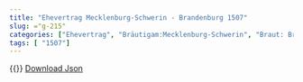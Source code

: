 ```yaml
---
title: "Ehevertrag Mecklenburg-Schwerin - Brandenburg 1507"
slug: ="g-215"
categories: ["Ehevertrag", "Bräutigam:Mecklenburg-Schwerin", "Braut: Brandenburg", "Eheschließung vollzogen?:Ja", "verschiedenkonfessionelle Ehe?:Nein", "Dynastie Bräutigam:Mecklenburg", "Akteur Bräutigam:Mecklenburg", "Akteur Braut:Hohenzollern", "Textbezug?:nein", "Ständisch?:nein", "Ratifikation?:nein", "Sonstiges?:nein", "Bräutigam:Mecklenburg-Schwerin", "Braut: Brandenburg"]
tags: [ "1507"]
---
```

<!--more-->
{{<v67>}}
[Download Json](/vertraege/vertrag-215.json)